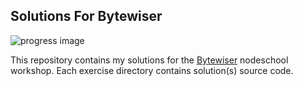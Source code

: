 ## Solutions For Bytewiser

![progress image](http://imgur.com/0dtnOJe.png)

This repository contains my solutions for the [Bytewiser](https://github.com/maxogden/bytewiser) nodeschool workshop.
Each exercise directory contains solution(s) source code.


